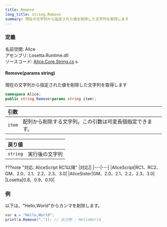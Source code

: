 ```yaml
---
title: Remove
long_title: string.Remove
summary: 現在の文字列から指定された値を削除した文字列を取得します
---
```


### 定義
名前空間: Alice<br/>
アセンブリ: Losetta.Runtime.dll<br/>
ソースコード: [Alice.Core.String.cs](https://github.com/WSOFT-Project/Losetta/blob/master/Losetta.Runtime/Core/Extension/Alice.Core.String.cs)
s
#### Remove(params string)

現在の文字列から指定された値を削除した文字列を取得します

```cs title="AliceScript"
namespace Alice;
public string Remove(params string item);
```

|引数| |
|-|-|
|`item`|配列から削除する文字列。この引数は可変長個指定できます。|

|戻り値| |
|-|-|
|`string`|実行後の文字列|

???note "対応: AliceScript RC1以降"
    |対応||
    |---|---|
    |AliceScript|RC1、RC2、GM、2.0、2.1、2.2、2.3、3.0|
    |AliceSister|GM、2.0、2.1、2.2、2.3、3.0|
    |Losetta|0.8、0.9、0.10|

### 例
以下は、"Hello,World"からカンマを削除します。

```cs title="AliceScript"
var a = "Hello,World";
print(a.Remove(",")); // 出力例 : HelloWorld
```
